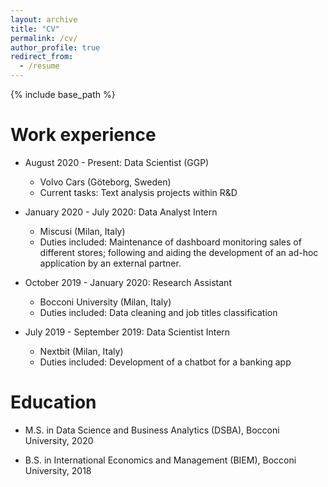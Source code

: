 ```yaml
---
layout: archive
title: "CV"
permalink: /cv/
author_profile: true
redirect_from:
  - /resume
---
```


{% include base_path %}



Work experience
======

* August 2020 - Present: Data Scientist (GGP)
  * Volvo Cars (Göteborg, Sweden)
  * Current tasks: Text analysis projects within R&D

* January 2020 - July 2020: Data Analyst Intern
  * Miscusi (Milan, Italy)
  * Duties included: Maintenance of dashboard monitoring sales of different stores; 
                     following and aiding the development of an ad-hoc application by an external partner.
  
* October 2019 - January 2020: Research Assistant
  * Bocconi University (Milan, Italy)
  * Duties included: Data cleaning and job titles classification

* July 2019 - September 2019: Data Scientist Intern
  * Nextbit (Milan, Italy)
  * Duties included: Development of a chatbot for a banking app
  
Education
======

* M.S. in Data Science and Business Analytics (DSBA), Bocconi University, 2020

* B.S. in International Economics and Management (BIEM), Bocconi University, 2018

  